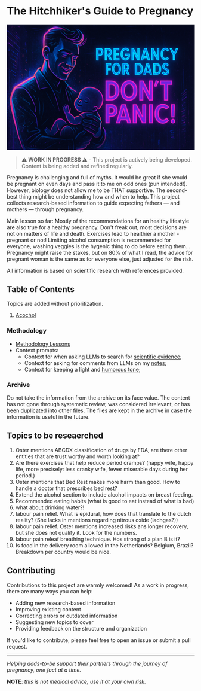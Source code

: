 # The Hitchhiker's Guide to Pregnancy

![](cover_images/landscape_cover.png)

> **⚠️ WORK IN PROGRESS ⚠️** - This project is actively being developed. Content is being added and refined regularly.

Pregnancy is challenging and full of myths. It would be great if she would be pregnant on even days and pass it to me on odd ones (pun intended!). However, biology does not allow me to be THAT supportive. The second-best thing might be understanding how and when to help. This project collects research-based information to guide expecting fathers — and mothers — through pregnancy.

Main lesson so far: Mostly of the recommendations for an healthy lifestyle are also true for a healthy pregnancy. Don't freak out, most decisions are not on matters of life and death. Exercises lead to healthier a mother - pregnant or not! Limiting alcohol consumption is recommended for everyone, washing veggies is the hygenic thing to do before eating them... Pregnancy might raise the stakes, but on 80% of what I read, the advice for pregnant woman is the same as for everyone else, just adjusted for the risk.

All information is based on scientific research with references provided.

## Table of Contents

Topics are added without prioritization.

1. [Acochol](alcohol.md)

### Methodology
- [Methodology Lessons](methodology_lessons.md)
- Context prompts:
  - Context for when asking LLMs to search for [scientific evidence](context/researcher_mode.md);
  - Context for asking for comments from LLMs on my [notes](context/notes_mode.md);
  - Context for keeping a light and [humorous tone](context/humour_mode.md);

### Archive

Do not take the information from the archive on its face value. The content has not gone through systematic review, was considered irrelevant, or has been duplicated into other files. The files are kept in the archive in case the information is useful in the future.

## Topics to be reseaerched
1. Oster mentions ABCDX classification of drugs by FDA, are there other entities that are trust worthy and worth looking at?
2. Are there exercises that help reduce period cramps? (happy wife, happy life, more precisely: less cranky wife, fewer miserable days during her period.)
3. Oster mentions that Bed Rest makes more harm than good. How to handle a doctor that prescribes bed rest?
4. Extend the alcohol section to include alcohol impacts on breast feeding.
5. Recommended eating habits (what is good to eat instead of what is bad)
6. what about drinking water?!
7. labour pain relief. What is epidural, how does that translate to the dutch reality? (She lacks in mentions regarding nitrous oxide (lachgas?))
8. labour pain relief. Oster mentions increased risks ans longer recovery, but she does not qualify it. Look for the numbers.
9. labour pain releaf breathing technique. Hos strong of a plan B is it?
10. Is food in the delivery room allowed in the Netherlands? Belgium, Brazil? Breakdown per country would be nice.


## Contributing

Contributions to this project are warmly welcomed! As a work in progress, there are many ways you can help:

- Adding new research-based information
- Improving existing content
- Correcting errors or outdated information
- Suggesting new topics to cover
- Providing feedback on the structure and organization

If you'd like to contribute, please feel free to open an issue or submit a pull request.

---

*Helping dads-to-be support their partners through the journey of pregnancy, one fact at a time.*

**NOTE**: _this is not medical advice, use it at your own risk._
